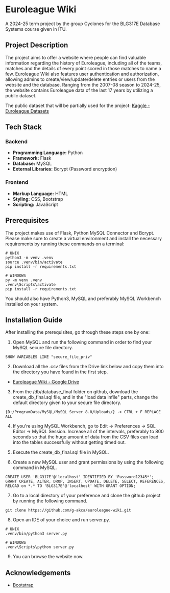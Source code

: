 # Euroleague Wiki
A 2024-25 term project by the group Cyclones for the BLG317E Database Systems course given in ITU.

## Project Description
The project aims to offer a website where people can find valuable information regarding the history of Euroleague, including all of the teams, matches and the details of every point scored in those matches to name a few. Euroleague Wiki also features user authentication and authorization, allowing admins to create/view/update/delete entries or users from the website and the database. Ranging from the 2007-08 season to 2024-25, the website contains Euroleague data of the last 17 years by utilizing a public dataset.

The public dataset that will be partially used for the project: [Kaggle - Euroleague Datasets](https://www.kaggle.com/datasets/babissamothrakis/euroleague-datasets "Kaggle - Euroleague Datasets")

## Tech Stack
### Backend
- **Programming Language:** Python
- **Framework:** Flask
- **Database:** MySQL
- **External Libraries:** Bcrypt (Password encryption)
### Frontend
- **Markup Language:** HTML
- **Styling:** CSS, Bootstrap
- **Scripting:** JavaScript

## Prerequisites
The project makes use of Flask, Python MySQL Connector and Bcrypt. Please make sure to create a virtual environment and install the necessary requirements by running these commands on a terminal:
```
# UNIX
python3 -m venv .venv
source .venv/bin/activate
pip install -r requirements.txt
```
```
# WINDOWS
py -m venv .venv
.venv\Scripts\activate
pip install -r requirements.txt
```
You should also have Python3, MySQL and preferably MySQL Workbench installed on your system.

## Installation Guide
After installing the prerequisites, go through these steps one by one:

1. Open MySQL and run the following command in order to find your MySQL secure file directory.
```
SHOW VARIABLES LIKE "secure_file_priv"
```

2. Download all the .csv files from the Drive link below and copy them into the directory you have found in the first step.
   
- [Euroleague Wiki - Google Drive](https://drive.google.com/drive/folders/1zTKZ5-p6dJxQMiqAzx1hXLQBIRJp8dwe?usp=drive_link "Euroleague Wiki - Google Drive")

3. From the /db/database_final folder on github, download the create_db_final.sql file, and in the "load data infile" parts, change the default directory given to your secure file directory.
```
{D:/ProgramData/MySQL/MySQL Server 8.0/Uploads/} -> CTRL + F REPLACE ALL
```

4. If you're using MySQL Workbench, go to Edit -> Preferences -> SQL Editor -> MySQL Session. Increase all of the intervals, preferably to 800 seconds so that the huge amount of data from the CSV files can load into the tables successfully without getting timed out.

5. Execute the create_db_final.sql file in MySQL.

6. Create a new MySQL user and grant permissions by using the following command in MySQL.
```
CREATE USER 'BLG317E'@'localhost' IDENTIFIED BY 'Password12345*';
GRANT CREATE, ALTER, DROP, INSERT, UPDATE, DELETE, SELECT, REFERENCES, RELOAD on *.* TO 'BLG317E'@'localhost' WITH GRANT OPTION;
```

7. Go to a local directory of your preference and clone the github project by running the following command.
```
git clone https://github.com/g-akca/euroleague-wiki.git
```

8. Open an IDE of your choice and run server.py.
```
# UNIX
.venv/bin/python3 server.py
```
```
# WINDOWS
.venv\Scripts\python server.py
```

9. You can browse the website now.

## Acknowledgements
- [Bootstrap](https://getbootstrap.com/docs/5.3/getting-started/introduction/ "Bootstrap")
